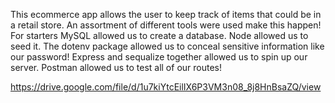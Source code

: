 This ecommerce app allows the user to keep track of items that could be in a retail store. An assortment of different tools were used make this happen! For starters MySQL allowed us to create a database. Node allowed us to seed it. The dotenv package allowed us to conceal sensitive information like our password! Express and sequalize together allowed us to spin up our server. Postman allowed us to test all of our routes! 





https://drive.google.com/file/d/1u7kiYtcEilIX6P3VM3n08_8j8HnBsaZQ/view
